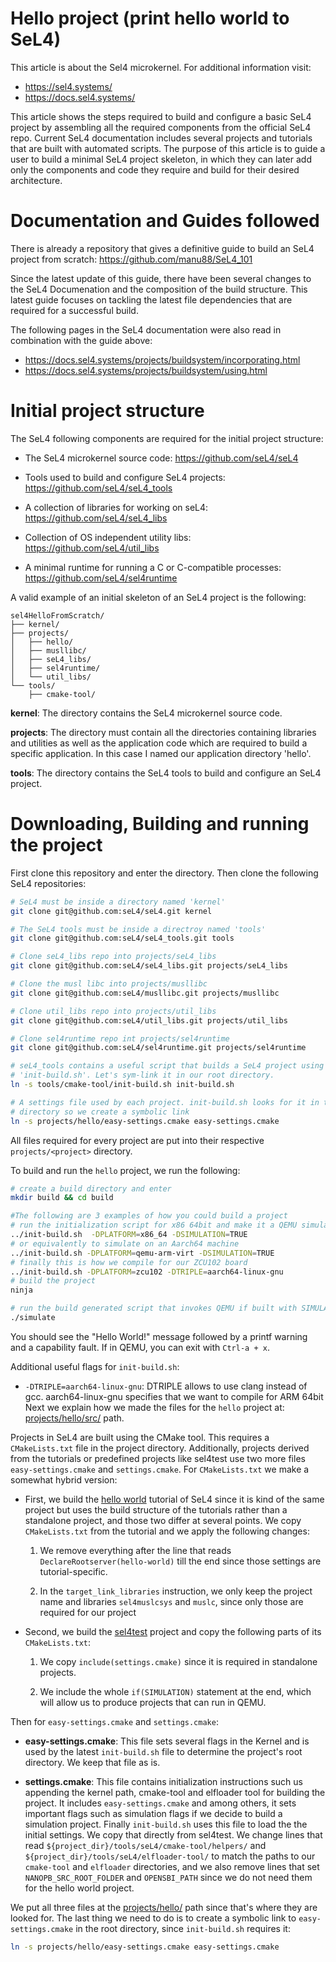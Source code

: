 # Hello project (print hello world to SeL4)
This article is about the Sel4 microkernel. For additional information visit:
- <https://sel4.systems/>
- <https://docs.sel4.systems/>

This article shows the steps required to build and configure a basic SeL4
project by assembling all the required components from the official SeL4 repo.
Current SeL4 documentation includes several projects and tutorials that are
built with automated scripts. The purpose of this article is to guide a user to
build a minimal SeL4 project skeleton, in which they can later add only the
components and code they require and build for their desired architecture.

# Documentation and Guides followed
There is already a repository that gives a definitive guide to build an SeL4
project from scratch:
<https://github.com/manu88/SeL4_101>

Since the latest update of this guide, there have been several changes to the
SeL4 Documenation and the composition of the build structure. This latest guide
focuses on tackling the latest file dependencies that are required for a
successful build.

The following pages in the SeL4 documentation were also read in combination
with the guide above:
- <https://docs.sel4.systems/projects/buildsystem/incorporating.html>
- <https://docs.sel4.systems/projects/buildsystem/using.html>

# Initial project structure
The SeL4 following components are required for the initial project structure:
- The SeL4 microkernel source code:
  <https://github.com/seL4/seL4>

- Tools used to build and configure SeL4 projects:
  <https://github.com/seL4/seL4_tools>

- A collection of libraries for working on seL4:
  <https://github.com/seL4/seL4_libs>

- Collection of OS independent utility libs:
  <https://github.com/seL4/util_libs>

- A minimal runtime for running a C or C-compatible processes:
  <https://github.com/seL4/sel4runtime>

A valid example of an initial skeleton of an SeL4 project is the following:
```
sel4HelloFromScratch/
├── kernel/
├── projects/
│   ├── hello/
│   ├── musllibc/
│   ├── seL4_libs/
│   ├── sel4runtime/
│   └── util_libs/
└── tools/
    ├── cmake-tool/
```

**kernel**: The directory contains the SeL4 microkernel source code.

**projects**: The directory must contain all the directories containing
libraries and utilities as well as the application code which are required to
build a specific application. In this case I named our application directory
'hello'.

**tools**: The directory contains the SeL4 tools to build and configure an SeL4
project.

# Downloading, Building and running the project
First clone this repository and enter the directory. Then clone the following
SeL4 repositories:
```bash
# SeL4 must be inside a directory named 'kernel'
git clone git@github.com:seL4/seL4.git kernel

# The SeL4 tools must be inside a directroy named 'tools'
git clone git@github.com:seL4/seL4_tools.git tools

# Clone seL4_libs repo into projects/seL4_libs
git clone git@github.com:seL4/seL4_libs.git projects/seL4_libs

# Clone the musl libc into projects/musllibc
git clone git@github.com:seL4/musllibc.git projects/musllibc

# Clone util_libs repo into projects/util_libs
git clone git@github.com:seL4/util_libs.git projects/util_libs

# Clone sel4runtime repo int projects/sel4runtime
git clone git@github.com:seL4/sel4runtime.git projects/sel4runtime

# seL4_tools contains a useful script that builds a SeL4 project using cmake:
# 'init-build.sh'. Let's sym-link it in our root directory.
ln -s tools/cmake-tool/init-build.sh init-build.sh

# A settings file used by each project. init-build.sh looks for it in the root
# directory so we create a symbolic link
ln -s projects/hello/easy-settings.cmake easy-settings.cmake
```
All files required for every project are put into their respective
`projects/<project>` directory.

To build and run the `hello` project, we run the following:
```bash
# create a build directory and enter
mkdir build && cd build

#The following are 3 examples of how you could build a project
# run the initialization script for x86 64bit and make it a QEMU simulation
../init-build.sh  -DPLATFORM=x86_64 -DSIMULATION=TRUE
# or equivalently to simulate on an Aarch64 machine
../init-build.sh -DPLATFORM=qemu-arm-virt -DSIMULATION=TRUE
# finally this is how we compile for our ZCU102 board
../init-build.sh -DPLATFORM=zcu102 -DTRIPLE=aarch64-linux-gnu
# build the project
ninja

# run the build generated script that invokes QEMU if built with SIMULATION=TRUE
./simulate
```
You should see the "Hello World!" message followed by a printf warning and
a capability fault. If in QEMU, you can exit with `Ctrl-a + x`.

Additional useful flags for `init-build.sh`:
- `-DTRIPLE=aarch64-linux-gnu`: DTRIPLE allows to use clang instead of gcc.
  aarch64-linux-gnu specifies that we want to compile for ARM 64bit
Next we explain how we made the files for the `hello` project at:
[projects/hello/src/](https://github.com/mskordal/my-sel4-projects/tree/main/projects/hello/src)
path.

Projects in SeL4 are built using the CMake tool. This requires a
`CMakeLists.txt` file in the project directory. Additionally, projects derived
from the tutorials or predefined projects like sel4test use two more files
`easy-settings.cmake` and `settings.cmake`. For `CMakeLists.txt` we make a
somewhat hybrid version:

- First, we build the [hello
  world](https://docs.sel4.systems/Tutorials/hello-world.html) tutorial of SeL4
  since it is kind of the same project but uses the build structure of the
  tutorials rather than a standalone project, and those two differ at several
  points. We copy `CMakeLists.txt` from the tutorial and we apply the following
  changes:

	1. We remove everything after the line that reads
	   `DeclareRootserver(hello-world)` till the end since those settings are
	   tutorial-specific.

	2. In the `target_link_libraries` instruction, we only keep the project
	   name and libraries `sel4muslcsys` and `muslc`, since only those are
	   required for our project

- Second, we build the [sel4test](https://docs.sel4.systems/projects/sel4test/)
  project and copy the following parts of its `CMakeLists.txt`:

	1. We copy `include(settings.cmake)` since it is required in standalone
	   projects.

	2. We include the whole `if(SIMULATION)` statement at the end, which will
	   allow us to produce projects that can run in QEMU.

Then for `easy-settings.cmake` and `settings.cmake`:

- **easy-settings.cmake**: This file sets several flags in the Kernel and is
  used by the latest `init-build.sh` file to determine the project's root
  directory. We keep that file as is.

- **settings.cmake**: This file contains initialization instructions  such us
  appending the kernel path, cmake-tool and elfloader tool for building the
  project. It includes `easy-settings.cmake` and among others, it sets important
  flags such as simulation flags if we decide to build a simulation project.
  Finally `init-build.sh` uses this file to load the the initial settings. We
  copy that directly from sel4test. We change lines that read
  `${project_dir}/tools/seL4/cmake-tool/helpers/` and
  `${project_dir}/tools/seL4/elfloader-tool/` to match the paths to our
  `cmake-tool` and `elfloader` directories, and we also remove lines that set
  `NANOPB_SRC_ROOT_FOLDER` and `OPENSBI_PATH` since we do not need them for the
  hello world project.

We put all three files at the
[projects/hello/](https://github.com/mskordal/my-sel4-projects/tree/main/projects/hello)
path since that's where they are looked for. The last thing we need to do is to
create a symbolic link to `easy-settings.cmake` in the root directory, since
`init-build.sh` requires it:
```bash
ln -s projects/hello/easy-settings.cmake easy-settings.cmake
```
